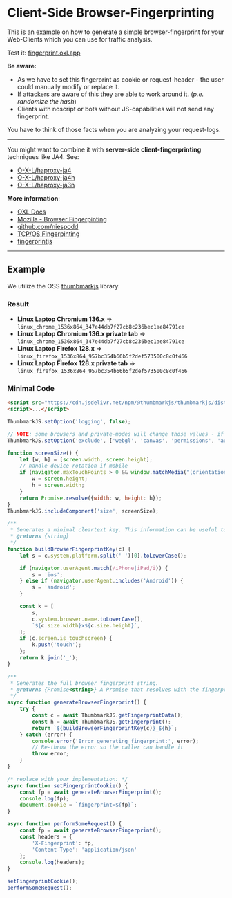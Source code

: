 # Client-Side Browser-Fingerprinting

This is an example on how to generate a simple browser-fingerprint for your Web-Clients which you can use for traffic analysis.

Test it: [fingerprint.oxl.app](https://fingerprint.oxl.app)

**Be aware:**

* As we have to set this fingerprint as cookie or request-header - the user could manually modify or replace it.
* If attackers are aware of this they are able to work around it. (*p.e. randomize the hash*)
* Clients with noscript or bots without JS-capabilities will not send any fingerprint.

You have to think of those facts when you are analyzing your request-logs.

----

You might want to combine it with **server-side client-fingerprinting** techniques like JA4. See:

* [O-X-L/haproxy-ja4](https://github.com/O-X-L/haproxy-ja4)
* [O-X-L/haproxy-ja4h](https://github.com/O-X-L/haproxy-ja4h)
* [O-X-L/haproxy-ja3n](https://github.com/O-X-L/haproxy-ja3n)

**More information**:

* [OXL Docs](https://docs.o-x-l.com/waf/2_fingerprinting.html)
* [Mozilla - Browser Fingerpinting](https://developer.mozilla.org/en-US/docs/Glossary/Fingerprinting)
* [github.com/niespodd](https://github.com/niespodd/browser-fingerprinting)
* [TCP/OS Fingerpinting](https://incolumitas.com/2021/03/13/tcp-ip-fingerprinting-for-vpn-and-proxy-detection/)
* [fingerprintjs](https://fingerprint.com/blog/browser-fingerprinting-techniques/)

----

## Example

We utilize the OSS [thumbmarkjs](https://github.com/thumbmarkjs/thumbmarkjs) library.

### Result

* **Linux Laptop Chromium 136.x** => `linux_chrome_1536x864_347e44db7f27cb8c236bec1ae84791ce`
* **Linux Laptop Chromium 136.x private tab** => `linux_chrome_1536x864_347e44db7f27cb8c236bec1ae84791ce`
* **Linux Laptop Firefox 128.x** => `linux_firefox_1536x864_957bc354b66b5f2def573500c8c0f466`
* **Linux Laptop Firefox 128.x private tab** => `linux_firefox_1536x864_957bc354b66b5f2def573500c8c0f466`

### Minimal Code

```html
<script src="https://cdn.jsdelivr.net/npm/@thumbmarkjs/thumbmarkjs/dist/thumbmark.umd.js"></script>
<script>...</script>
```

```js
ThumbmarkJS.setOption('logging', false);

// NOTE: some browsers and private-modes will change those values - if you don't care about that or want more 'uniqueness' you can remove the entries
ThumbmarkJS.setOption('exclude', ['webgl', 'canvas', 'permissions', 'audio.sampleHash']);

function screenSize() {
    let [w, h] = [screen.width, screen.height];
    // handle device rotation if mobile
    if (navigator.maxTouchPoints > 0 && window.matchMedia("(orientation: landscape)").matches) {
        w = screen.height;
        h = screen.width;
    }
    return Promise.resolve({width: w, height: h});
}
ThumbmarkJS.includeComponent('size', screenSize);

/**
 * Generates a minimal cleartext key. This information can be useful to categorize requests.
 * @returns {string}
 */
function buildBrowserFingerprintKey(c) {
    let s = c.system.platform.split(' ')[0].toLowerCase();

    if (navigator.userAgent.match(/iPhone|iPad/i)) {
        s = 'ios';
    } else if (navigator.userAgent.includes('Android')) {
        s = 'android';
    }

    const k = [
        s,
        c.system.browser.name.toLowerCase(),
        `${c.size.width}x${c.size.height}`,
    ];
    if (c.screen.is_touchscreen) {
        k.push('touch');
    };
    return k.join('_');
}

/**
 * Generates the full browser fingerprint string.
 * @returns {Promise<string>} A Promise that resolves with the fingerprint string.
 */
async function generateBrowserFingerprint() {
    try {
        const c = await ThumbmarkJS.getFingerprintData();
        const h = await ThumbmarkJS.getFingerprint();
        return `${buildBrowserFingerprintKey(c)}_${h}`;
    } catch (error) {
        console.error('Error generating fingerprint:', error);
        // Re-throw the error so the caller can handle it
        throw error;
    }
}

/* replace with your implementation: */
async function setFingerprintCookie() {
    const fp = await generateBrowserFingerprint();
    console.log(fp);
    document.cookie = `fingerprint=${fp}`;
}

async function performSomeRequest() {
    const fp = await generateBrowserFingerprint();
    const headers = {
        'X-Fingerprint': fp,
        'Content-Type': 'application/json'
    };
    console.log(headers);
}

setFingerprintCookie();
performSomeRequest();
```
